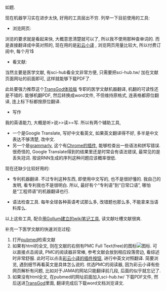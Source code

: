 <!--
.. title: 好好学6个月英语, 还是等半年看看机器翻译的水平?
.. slug: Study-English-or-wait-for-machine-translation
.. date: 2019-1-15 21:00 UTC+08:00
.. tags:
.. category:
.. link:
.. description:
.. type: text
-->

如题.

现在机器学习实在进步太快, 好用的工具层出不穷. 列举一下目前使用的工具:

* 浏览网页:

浏览的要求就是看起来快, 大概意思清楚就可以了, 所以我不使用那种查单词的. 而是直接翻译成中英对照的, 现在用的是[彩云小译](http://caiyunapp.com/) , 浏览网页用量比较大, 所以付费订阅中, 每个月1$

* 看文献:

当然主要是医学文献, 有sci-hub看全文非常方便, 只需要把sci-hub.tw/ 加在文献页面网址的前面即可, 这样就能够下载PDF了.

此处要强力推荐这个[TransGod体验版](https://fanyi.transgod.cn/) 专职的医学文献机器翻译, 机翻的可读性还是不错的. 能够机翻PDF, 然后转换成word文件, 不但维持原格式, 连表格都原位翻译, 连上标下标都按原位翻译.

* 写作

我的英语能力, 大概是听>说>>读>=写. 所以有两个辅助工具,

  * 一个是Google Translate, 写好中文看英文, 如果英文翻译得不好, 多半是中文表达不够清楚, 改中文.
  * 另一个是[grammarly](https://app.grammarly.com/), 这个有[Chrome的插件](https://chrome.google.com/webstore/detail/kbfnbcaeplbcioakkpcpgfkobkghlhen), 能够检查出一些语法和拼写错误. 很奇怪的, Google Translate得到的结果里还是时常会有语法错误, 最常见的是丢失冠词. 按说RNN生成的序列这种问题应该概率很低.

现在还缺少比较好用的:

* 专利机器翻译. 不过专利这种东西, 即使用中文写的, 也不是很好懂的. 我自己的发明, 看专利我也不是很明白. 所以, 最好有个“专利语”到“日常口语”, 哪怕是“工程师语”的机器翻译也行.

* 语法检查工具. 每年全球各种英语考试那么多, 改错题也那么多, 不能拿来当语料库么.

以上这些工具, 配合[用Gollum建立的wiki笔记工具](../gollum-wiki), 读文献吐槽文献很爽.

补充一下医学文献的快速浏览过程:

1. 打开[pubmed](https://pubmed.gov/)检索文献
2. 如果有html的全文, 则在文献的右侧有PMC Full Text(free)的图标![图标](https://static.pubmed.gov/portal/portal3rc.fcgi/4183432/img/3977009). 可以直接点击阅读, PMC的阅读器非常棒, 参考文献会放到相应段落旁边, 看综述时非常舒服. 此时可以点击[彩云小译的插件按钮](https://chrome.google.com/webstore/detail/lingocloud-interpreter/jmpepeebcbihafjjadogphmbgiffiajh?hl=zh-CN), 进行中英文对照翻译. 简要浏览, 遇到细节再看英文是具体怎么说的. 
  优选PMC的阅读器, 因为彩云小译有些网页解析有问题, 比如对于JAMA的网站只能翻译前几段, 后面的似乎就忘记了.
3. 如果没有html全文, 在pubmed的网址前面加入sci-hub.tw/ 下载PDF文件, 然后送进[TransGod](https://fanyi.transgod.cn/)里面, 翻译完成后下载word文档浏览译文.

